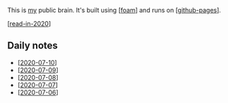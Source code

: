 This is [my](https://willcodefor.beer) public brain. It's built using [[foam]] and runs on [[github-pages]].

[[read-in-2020]]

## Daily notes

- [[2020-07-10]]
- [[2020-07-09]]
- [[2020-07-08]]
- [[2020-07-07]]
- [[2020-07-06]]

[//begin]: # "Autogenerated link references for markdown compatibility"
[foam]: foam "Foam"
[github-pages]: github-pages "GitHub Pages"
[read-in-2020]: read-in-2020 "Read in 2020"
[2020-07-09]: 2020-07-09 "2020-07-09"
[2020-07-08]: 2020-07-08 "2020-07-08"
[2020-07-07]: 2020-07-07 "2020-07-07"
[2020-07-06]: 2020-07-06 "2020-07-06"
[2020-07-10]: 2020-07-10 "2020-07-10"
[//end]: # "Autogenerated link references"
